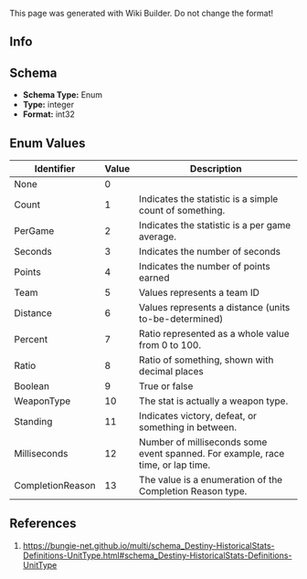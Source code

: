 <span class="wiki-builder">This page was generated with Wiki Builder. Do not change the format!</span>

## Info

## Schema
* **Schema Type:** Enum
* **Type:** integer
* **Format:** int32

## Enum Values
Identifier | Value | Description
---------- | ----- | -----------
None | 0 | 
Count | 1 | Indicates the statistic is a simple count of something.
PerGame | 2 | Indicates the statistic is a per game average.
Seconds | 3 | Indicates the number of seconds
Points | 4 | Indicates the number of points earned
Team | 5 | Values represents a team ID
Distance | 6 | Values represents a distance (units to-be-determined)
Percent | 7 | Ratio represented as a whole value from 0 to 100.
Ratio | 8 | Ratio of something, shown with decimal places
Boolean | 9 | True or false
WeaponType | 10 | The stat is actually a weapon type.
Standing | 11 | Indicates victory, defeat, or something in between.
Milliseconds | 12 | Number of milliseconds some event spanned. For example, race time, or lap time.
CompletionReason | 13 | The value is a enumeration of the Completion Reason type.

## References
1. https://bungie-net.github.io/multi/schema_Destiny-HistoricalStats-Definitions-UnitType.html#schema_Destiny-HistoricalStats-Definitions-UnitType

